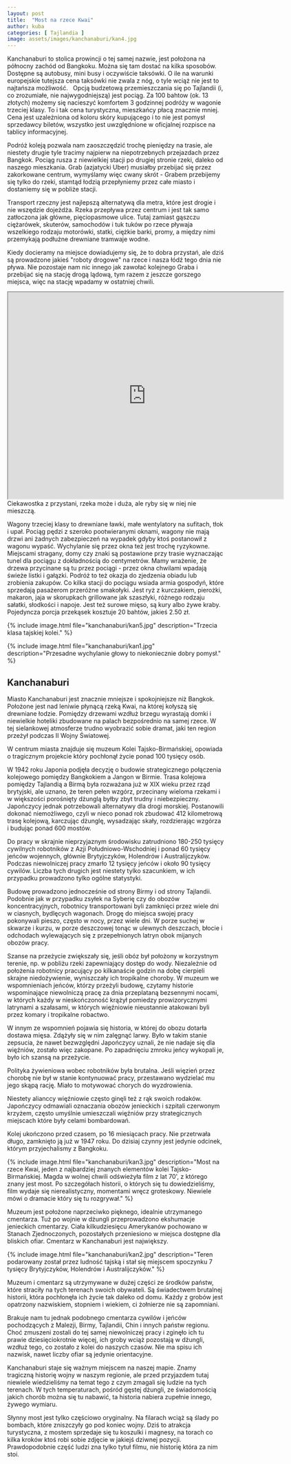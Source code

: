 ```yaml
---
layout: post
title:  "Most na rzece Kwai"
author: kuba
categories: [ Tajlandia ]
image: assets/images/kanchanaburi/kan4.jpg
---
```


Kanchanaburi to stolica prowincji o tej samej nazwie, jest położona na północny zachód od Bangkoku. Można się tam dostać na kilka sposobów. Dostępne są autobusy, mini busy i oczywiście taksówki. O ile na warunki europejskie tutejsza cena taksówki nie zwala z nóg, o tyle wciąż nie jest to najtańsza możliwość.
 
Opcją budzetową przemieszczania się po Tajlandii (i, co zrozumiałe, nie najwygodniejszą) jest pociąg. Za 100 bahtow (ok. 13 złotych) możemy się nacieszyć komfortem 3 godzinnej podróży w wagonie trzeciej klasy. To i tak cena turystyczna, mieszkańcy płacą znacznie mniej. Cena jest uzależniona od koloru skóry kupującego i to nie jest pomysł sprzedawcy biletów, wszystko jest uwzględnione w oficjalnej rozpisce na tablicy informacyjnej. 

Podróż koleją pozwala nam zaoszczędzić trochę pieniędzy na trasie, ale niestety drugie tyle tracimy najpierw na niepotrzebnych przejazdach przez Bangkok. Pociąg rusza z niewielkiej stacji po drugiej stronie rzeki, daleko od naszego mieszkania. Grab (azjatycki Uber) musiałby przebijać się przez zakorkowane centrum, wymyślamy więc cwany skrót - Grabem przebijemy się tylko do rzeki, stamtąd łodzią przepłyniemy przez całe miasto i dostaniemy się w pobliże stacji. 

Transport rzeczny jest najlepszą alternatywą dla metra, które jest drogie i nie wszędzie dojeżdża. Rzeka przepływa przez centrum i jest tak samo zatłoczona jak główne, pięciopasmowe ulice. Tutaj zamiast gąszczu ciężarówek, skuterów, samochodów i tuk tuków po rzece pływaja wszelkiego rodzaju motorówki, statki, ciężkie barki, promy, a między nimi przemykają podłużne drewniane tramwaje wodne. 

Kiedy docieramy na miejsce dowiadujemy się, że to dobra przystań, ale dziś są prowadzone jakieś "roboty drogowe" na rzece i nasza łódź tego dnia nie pływa. Nie pozostaje nam nic innego jak zawołać kolejnego Graba i przebijać się na stację drogą lądową, tym razem z jeszcze gorszego miejsca, więc na stację wpadamy w ostatniej chwili.
 
<div class="videoWrapper">
<iframe src="https://drive.google.com/file/d/1KAv1sWDnHt5lx4Hwsyr8lsJMSQdIOugF/preview" width="640" height="480"></iframe>
</div>
<span class="caption">Ciekawostka z przystani, rzeka może i duża, ale ryby się w niej nie mieszczą.</span>

Wagony trzeciej klasy to drewniane ławki, małe wentylatory na sufitach, tłok i upał. Pociąg pędzi z szeroko pootwieranymi oknami, wagony nie mają drzwi ani żadnych zabezpieczeń na wypadek gdyby ktoś postanowił z wagonu wypaść. Wychylanie się przez okna też jest trochę ryzykowne. Miejscami stragany, domy czy znaki są postawione przy trasie wyznaczając tunel dla pociągu z dokładnością do centymetrów. Mamy wrażenie, że drzewa przycinane są tu przez pociągi - przez okna chwilami wpadają świeże listki i gałązki. Podróż to też okazja do zjedzenia obiadu lub zrobienia zakupów. Co kilka stacji do pociągu wsiada armia gospodyń, które sprzedają pasażerom przeróżne smakołyki. Jest ryż z kurczakiem, pierożki, makaron, jaja w skorupkach grillowane jak szaszłyki, różnego rodzaju sałatki, słodkości i napoje. Jest też surowe mięso, są kury albo żywe kraby. Pojedyncza porcja przekąsek kosztuje 20 bahtów, jakieś 2.50 zł. 

{% include image.html file="kanchanaburi/kan5.jpg" description="Trzecia klasa tajskiej kolei." %}

{% include image.html file="kanchanaburi/kan1.jpg" description="Przesadne wychylanie głowy to niekoniecznie dobry pomysł." %}


## Kanchanaburi

Miasto Kanchanaburi jest znacznie mniejsze i spokojniejsze niż Bangkok. Położone jest nad leniwie płynącą rzeką Kwai, na której kołyszą się drewniane łodzie. Pomiędzy drzewami wzdłuż brzegu wyrastają domki i niewielkie hoteliki zbudowane na palach bezpośrednio na samej rzece. W tej sielankowej atmosferze trudno wyobrazić sobie dramat, jaki ten region przeżył podczas II Wojny Światowej. 

W centrum miasta znajduje się muzeum Kolei Tajsko-Birmańskiej, opowiada o tragicznym projekcie który pochłonął życie ponad 100 tysięcy osób.

W 1942 roku Japonia podjęła decyzję o budowie strategicznego połączenia kolejowego pomiędzy Bangkokiem a Jangon w Birmie. Trasa kolejowa pomiędzy Tajlandią a Birmą była rozważana już w XIX wieku przez rząd brytyjski, ale uznano, że teren pełen wzgórz, przecinany wieloma rzekami i w większości porośnięty dżunglą byłby zbyt trudny i niebezpieczny. Japończycy jednak potrzebowali alternatywy dla drogi morskiej. Postanowili dokonać niemożliwego, czyli w nieco ponad rok zbudować 412 kilometrową trasę kolejową, karczując dżunglę, wysadzając skały, rozdzierając wzgórza i budując ponad 600 mostów. 

Do pracy w skrajnie nieprzyjaznym środowisku zatrudniono 180-250 tysięcy cywilnych robotników z Azji Południowo-Wschodniej i ponad 60 tysięcy jeńców wojennych, głównie Brytyjczyków, Holendrów i Australijczyków. Podczas niewolniczej pracy zmarło 12 tysięcy jeńców i około 90 tysięcy cywilów. Liczba tych drugich jest niestety tylko szacunkiem, w ich przypadku prowadzono tylko ogólne statystyki.

Budowę prowadzono jednocześnie od strony Birmy i od strony Tajlandii. Podobnie jak w przypadku zsyłek na Syberię czy do obozów koncentracyjnych, robotnicy transportowani byli zamknięci przez wiele dni w ciasnych, bydlęcych wagonach. Drogę do miejsca swojej pracy pokonywali pieszo, często w nocy, przez wiele dni. W porze suchej w skwarze i kurzu, w porze deszczowej tonąc w ulewnych deszczach, błocie i odchodach wylewających się z przepełnionych latryn obok mijanych obozów pracy. 

Szanse na przeżycie zwiększały się, jeśli obóz był położony w korzystnym terenie, np. w pobliżu rzeki zapewniający dostęp do wody. Niezależnie od położenia robotnicy pracujący po kilkanaście godzin na dobę cierpieli skrajne niedożywienie, wyniszczały ich tropikalne choroby. W muzeum we wspomnieniach jeńców, którzy przeżyli budowę, czytamy historie wspominające niewolniczą pracę za dnia przeplataną bezsennymi nocami, w których każdy w nieskończoność krążył pomiedzy prowizorycznymi latrynami a szałasami, w których więźniowie nieustannie atakowani byli przez komary i tropikalne robactwo. 

W innym ze wspomnień pojawia się historia, w której do obozu dotarła dostawa mięsa. Zdążyły się w nim zalęgnąć larwy. Było w takim stanie zepsucia, że nawet bezwzględni Japończycy uznali, że nie nadaje się dla więźniów, zostało więc zakopane. Po zapadnięciu zmroku jeńcy wykopali je, było ich szansą na przeżycie. 

Polityka żywieniowa wobec robotników była brutalna. Jeśli więzień przez chorobę nie był w stanie kontynuować pracy, przestawano wydzielać mu jego skąpą rację. Miało to motywować chorych do wyzdrowienia.

Niestety alianccy więźniowie często ginęli też z rąk swoich rodaków. Japończycy odmawiali oznaczania obozów jenieckich i szpitali czerwonym krzyżem, często umyślnie umieszczali więźniów przy strategicznych miejscach które były celami bombardowań. 

Kolej ukończono przed czasem, po 16 miesiącach pracy. Nie przetrwała długo, zamknięto ją już w 1947 roku. Do dzisiaj czynny jest jedynie odcinek, którym przyjechalismy z Bangkoku.

{% include image.html file="kanchanaburi/kan3.jpg" description="Most na rzece Kwai, jeden z najbardziej znanych elementów kolei Tajsko-Birmańskiej. Magda w wolnej chwili odświeżyła film z lat 70', z którego znany jest most. Po szczegółach historii, o których się tu dowiedzieliśmy, film wydaje się nierealistyczny, momentami wręcz groteskowy. Niewiele mówi o dramacie który się tu rozgrywał." %}

Muzeum jest położone naprzeciwko pięknego, idealnie utrzymanego cmentarza. Tuż po wojnie w dżungli przeprowadzono ekshumacje jenieckich cmentarzy. Ciała kilkudziesięcu Amerykanów pochowano w Stanach Zjednoczonych, pozostałych przeniesiono w miejsca dostępne dla bliskich ofiar. Cmentarz w Kanchanaburi jest największy. 

{% include image.html file="kanchanaburi/kan2.jpg" description="Teren podarowany został przez ludność tajską i stał się miejscem spoczynku 7 tysięcy Brytyjczyków, Holendrów i Australijczyków." %} 

Muzeum i cmentarz są utrzymywane w dużej części ze środków państw, które straciły na tych terenach swoich obywateli. Są świadectwem brutalnej historii, która pochłonęła ich życie tak daleko od domu. Każdy z grobów jest opatrzony nazwiskiem, stopniem i wiekiem, ci żołnierze nie są zapomniani. 

Brakuje nam tu jednak podobnego cmentarza cywilów i jeńców pochodzących z Malezji, Birmy, Tajlandii, Chin i innych państw regionu. Choć zmuszeni zostali do tej samej niewolniczej pracy i zginęło ich tu prawie dziesięciokrotnie więcej, ich groby wciąż pozostają w dżungli, wzdłuż tego, co zostało z kolei do naszych czasów. Nie ma spisu ich nazwisk, nawet liczby ofiar są jedynie orientacyjne. 

Kanchanaburi staje się ważnym miejscem na naszej mapie. Znamy tragiczną historię wojny w naszym regionie, ale przed przyjazdem tutaj niewiele wiedzieliśmy na temat tego z czym zmagali się ludzie na tych terenach. W tych temperaturach, pośród gęstej dżungli, ze świadomością jakich chorób można się tu nabawić, ta historia nabiera zupełnie innego, żywego wymiaru. 

Słynny most jest tylko częściowo oryginalny. Na filarach wciąż są ślady po bombach, które zniszczyły go pod koniec wojny. Dziś to atrakcja turystyczna, z mostem sprzedaje się tu koszulki i magnesy, na torach co kilka kroków ktoś robi sobie zdjęcie w jakiejś dziwnej pozycji. Prawdopodobnie część ludzi zna tylko tytuł filmu, nie historię która za nim stoi. 







